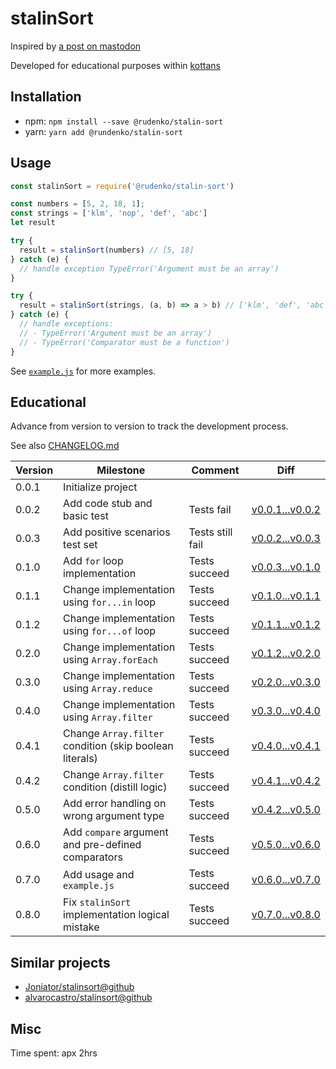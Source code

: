 # stalinSort

Inspired by [a post on mastodon](https://mastodon.social/@mathew/100958177234287431)

Developed for educational purposes within [kottans](https://github.com/kottans)

## Installation

- npm: `npm install --save @rudenko/stalin-sort`
- yarn: `yarn add @rundenko/stalin-sort`

## Usage

```javascript
const stalinSort = require('@rudenko/stalin-sort')

const numbers = [5, 2, 18, 1];
const strings = ['klm', 'nop', 'def', 'abc']
let result

try {
  result = stalinSort(numbers) // [5, 18]
} catch (e) {
  // handle exception TypeError('Argument must be an array')
}

try {
  result = stalinSort(strings, (a, b) => a > b) // ['klm', 'def', 'abc']
} catch (e) {
  // handle exceptions:
  // - TypeError('Argument must be an array')
  // - TypeError('Comparator must be a function')
}
```

See [`example.js`](./example.js) for more examples.

## Educational

Advance from version to version to track the development process.

See also [CHANGELOG.md](./CHANGELOG.md)

| Version | Milestone                       | Comment          | Diff
| ------- | ------------------------------- | ---------------- | ---
| 0.0.1   | Initialize project              |                  |
| 0.0.2   | Add code stub and basic test    | Tests fail       | [v0.0.1...v0.0.2](https://github.com/OleksiyRudenko/stalin-sort/compare/v0.0.1...v0.0.2)
| 0.0.3   | Add positive scenarios test set | Tests still fail | [v0.0.2...v0.0.3](https://github.com/OleksiyRudenko/stalin-sort/compare/v0.0.2...v0.0.3)
| 0.1.0   | Add `for` loop implementation   | Tests succeed    | [v0.0.3...v0.1.0](https://github.com/OleksiyRudenko/stalin-sort/compare/v0.0.3...v0.1.0)
| 0.1.1   | Change implementation using `for...in` loop | Tests succeed    | [v0.1.0...v0.1.1](https://github.com/OleksiyRudenko/stalin-sort/compare/v0.1.0...v0.1.1)
| 0.1.2   | Change implementation using `for...of` loop | Tests succeed    | [v0.1.1...v0.1.2](https://github.com/OleksiyRudenko/stalin-sort/compare/v0.1.1...v0.1.2)
| 0.2.0   | Change implementation using `Array.forEach` | Tests succeed    | [v0.1.2...v0.2.0](https://github.com/OleksiyRudenko/stalin-sort/compare/v0.1.2...v0.2.0)
| 0.3.0   | Change implementation using `Array.reduce` | Tests succeed    | [v0.2.0...v0.3.0](https://github.com/OleksiyRudenko/stalin-sort/compare/v0.2.0...v0.3.0)
| 0.4.0   | Change implementation using `Array.filter` | Tests succeed    | [v0.3.0...v0.4.0](https://github.com/OleksiyRudenko/stalin-sort/compare/v0.3.0...v0.4.0)
| 0.4.1   | Change `Array.filter` condition (skip boolean literals) | Tests succeed    | [v0.4.0...v0.4.1](https://github.com/OleksiyRudenko/stalin-sort/compare/v0.4.0...v0.4.1)
| 0.4.2   | Change `Array.filter` condition (distill logic) | Tests succeed    | [v0.4.1...v0.4.2](https://github.com/OleksiyRudenko/stalin-sort/compare/v0.4.1...v0.4.2)
| 0.5.0   | Add error handling on wrong argument type | Tests succeed    | [v0.4.2...v0.5.0](https://github.com/OleksiyRudenko/stalin-sort/compare/v0.4.2...v0.5.0)
| 0.6.0   | Add `compare` argument and pre-defined comparators | Tests succeed    | [v0.5.0...v0.6.0](https://github.com/OleksiyRudenko/stalin-sort/compare/v0.5.0...v0.6.0)
| 0.7.0   | Add usage and `example.js`      | Tests succeed    | [v0.6.0...v0.7.0](https://github.com/OleksiyRudenko/stalin-sort/compare/v0.6.0...v0.7.0)
| 0.8.0   | Fix `stalinSort` implementation logical mistake    | Tests succeed    | [v0.7.0...v0.8.0](https://github.com/OleksiyRudenko/stalin-sort/compare/v0.7.0...v0.8.0)

## Similar projects

- [Joniator/stalinsort@github](https://github.com/Joniator/stalinsort)
- [alvarocastro/stalinsort@github](https://github.com/alvarocastro/stalinsort)

## Misc

Time spent: apx 2hrs
